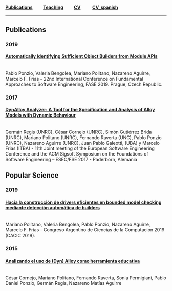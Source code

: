 
#### [Publications](/publications)&nbsp;   &nbsp;   &nbsp;   &nbsp;   &nbsp; [Teaching](/teaching)&nbsp;   &nbsp;   &nbsp;   &nbsp;   &nbsp;   [CV](/CVPolitano-2019-Ingles.pdf) &nbsp;   &nbsp;   &nbsp;   &nbsp;   &nbsp;   [CV_spanish](/curriculumMarianoPolitano.pdf)

---
## Publications

### 2019

#### [Automatically Identifying Sufficient Object Builders from Module APIs](/paperBuilders.pdf )
<br>
Pablo Ponzio, Valeria Bengolea, Mariano Politano, Nazareno Aguirre, Marcelo F. Frias - 22nd International Conference on Fundamental Approaches to Software Engineering, FASE 2019. Prague, Czech Republic.

### 2017

#### [DynAlloy Analyzer: A Tool for the Specification and Analysis of Alloy Models with Dynamic Behaviour](/paperDynAlloyFSE.pdf )
<br>
Germán Regis (UNRC), César Cornejo (UNRC), Simón Gutiérrez Brida (UNRC), Mariano Politano (UNRC), Fernando Raverta (UNC), Pablo Ponzio (UNRC), Nazareno Aguirre (UNRC), Juan Pablo Galeotti, (UBA) y Marcelo Frias (ITBA) - 11th Joint meeting of the European Software Engineering Conference and the ACM Sigsoft Symposium on the Foundations of Software Engineering – ESEC/FSE 2017 - Paderborn, Alemania


## Popular Science

### 2019

#### [Hacia la construcción de drivers eficientes en bounded model checking mediante detección automática de builders](/paperCACIC2019.pdf )
<br>
Mariano Politano, Valeria Bengolea, Pablo Ponzio, Nazareno Aguirre, Marcelo F. Frias - Congreso Argentino de Ciencias de la Computación 2019 (CACIC 2019).

### 2015

#### [Analizando el uso de (Dyn) Alloy como herramienta educativa](/paperCACIC2015.pdf )
<br>
César Cornejo, Mariano Politano, Fernando Raverta, Sonia Permigiani, Pablo Daniel Ponzio, Germán Regis, Nazareno Matías Aguirre